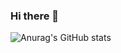 ### Hi there 👋
![Anurag's GitHub stats](https://github-readme-stats.vercel.app/api?username=Rian-2INFO3&show_icons=true&theme=radical)
